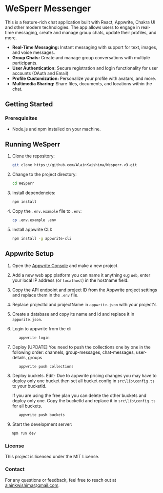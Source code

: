 # WeSperr Messenger

This is a feature-rich chat application built with React, Appwrite, Chakra UI and other modern technologies. The app allows users to engage in real-time messaging, create and manage group chats, update their profiles, and more.



- **Real-Time Messaging:** Instant messaging with support for text, images, and voice messages.
- **Group Chats:** Create and manage group conversations with multiple participants.
- **User Authentication:** Secure registration and login functionality for user accounts (OAuth and Email)
- **Profile Customization:** Personalize your profile with avatars, and more.
- **Multimedia Sharing:** Share files, documents, and locations within the chat.

## Getting Started

### Prerequisites

- Node.js and npm installed on your machine.

## Running WeSperr

1. Clone the repository:

   ```bash
   git clone https://github.com/AlainKwishima/Wesperr.v3.git

   ```

2. Change to the project directory:

   ```bash
   cd WeSperr
   ```

3. Install dependencies:

   ```bash
   npm install
   ```

4. Copy the `.env.example` file to `.env`:

   ```bash
   cp .env.example .env
   ```

5. Install appwrite CLI:

   ```bash
   npm install -g appwrite-cli
   ```

## Appwrite Setup

1. Open the [Appwrite Console](https://cloud.appwrite.io/) and make a new project.

2. Add a new web app platform you can name it anything e.g `Web`, enter
   your local IP address (or `localhost`) in the hostname field.

3. Copy the API endpoint and project ID from the Appwrite project settings and replace them in the `.env` file.

4. Replace projectId and projectName in `appwrite.json` with your project's

5. Create a database and copy its name and id and replace it in `appwrite.json`.

6. Login to appwrite from the cli

   ```bash
      appwrite login
   ```

7. Deploy
   [UPDATE] You need to push the collections one by one in the following order:
   channels, group-messages, chat-messages, user-details, groups

   ```bash
      appwrite push collections
   ```

8. Deploy buckets.
   Edit- Due to appwrite pricing changes you may have to deploy only one bucket then set all bucket config in `src\lib\config.ts` to your bucketId.

   If you are using the free plan you can delete the other buckets and deploy only one.
   Copy the bucketId and replace it in `src\lib\config.ts` for all buckets.

   ```bash
      appwrite push buckets
   ```

9. Start the development server:

```bash
   npm run dev
```

### License

This project is licensed under the MIT License.

### Contact

For any questions or feedback, feel free to reach out at <alainkwishima@gmail.com>.
